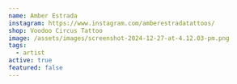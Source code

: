 ```yaml
---
name: Amber Estrada
instagram: https://www.instagram.com/amberestradatattoos/
shop: Voodoo Circus Tattoo
image: /assets/images/screenshot-2024-12-27-at-4.12.03-pm.png
tags:
  - artist
active: true
featured: false
---
```

